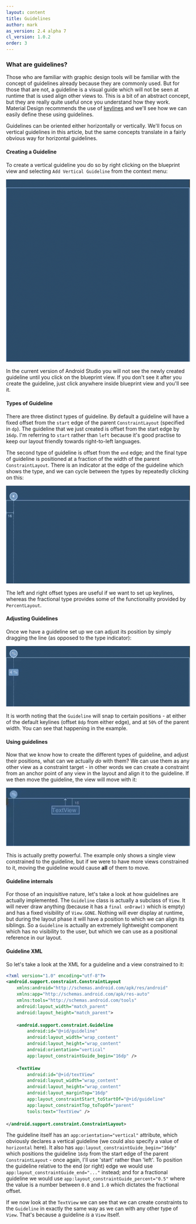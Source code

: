```yaml
---
layout: content
title: Guidelines
author: mark
as_version: 2.4 alpha 7
cl_version: 1.0.2
order: 3
---
```

### What are guidelines?
Those who are familiar with graphic design tools will be familiar with the concept of guidelines already because they are commonly used. But for those that are not, a guideline is a visual guide which will not be seen at runtime that is used align other views to. This is a bit of an abstract concept, but they are really quite useful once you understand how they work. Material Design recommends the use of [keylines](https://material.io/guidelines/layout/metrics-keylines.html#metrics-keylines-keylines-spacing) and we'll see how we can easily define these using guidelines.

Guidelines can be oriented either horizontally or vertically. We'll focus on vertical guidelines in this article, but the same concepts translate in a fairly obvious way for horizontal guidelines.

#### Creating a Guideline
To create a vertical guideline you do so by right clicking on the blueprint view and selecting `Add Vertical Guideline` from the context menu:

![Create Guideline](../assets/images/basics/guideline_create.gif)

In the current version of Android Studio you will not see the newly created guideline until you click on the blueprint view. If you don't see it after you create the guideline, just click anywhere inside blueprint view and you'll see it.

#### Types of Guideline

There are three distinct types of guideline. By default a guideline will have a fixed offset from the `start` edge of the parent `ConstraintLayout` (specified in `dp`). The guideline that we just created is offset from the start edge by `16dp`. I'm referring to `start` rather than `left` because it's good practise to keep our layout friendly towards right-to-left languages. 

The second type of guideline is offset from the `end` edge; and the final type of guideline is positioned at a fraction of the width of the parent `ConstraintLayout`. There is an indicator at the edge of the guideline which shows the type, and we can cycle between the types by repeatedly clicking on this:

![Cycle Guideline Types](../assets/images/basics/guideline_cycle.gif)

The left and right offset types are useful if we want to set up keylines, whereas the fractional type provides some of the functionality provided by `PercentLayout`.

#### Adjusting Guidelines

Once we have a guideline set up we can adjust its position by simply dragging the line (as opposed to the type indicator):

![Position Guideline](../assets/images/basics/guideline_position.gif)

It is worth noting that the `Guideline` will snap to certain positions - at either of the default keylines (offset `8dp` from either edge), and at `50%` of the parent width. You can see that happening in the example.

#### Using guidelines

Now that we know how to create the different types of guideline, and adjust their positions, what can we actually _do_ with them? We can use them as any other view as a constraint target - in other words we can create a constraint from an anchor point of any view in the layout and align it to the guideline. If we then move the guideline, the view will move with it:

![Guideline Constraints](../assets/images/basics/guideline_constraints.gif)

This is actually pretty powerful. The example only shows a single view constrained to the guideline, but if we were to have more views constrained to it, moving the guideline would cause **all** of them to move.

#### Guideline internals
For those of an inquisitive nature, let's take a look at how guidelines are actually implemented. The `Guideline` class is actually a subclass of `View`. It will never draw anything (because it has a `final onDraw()` which is empty) and has a fixed visibility of `View.GONE`. Nothing will ever display at runtime, but during the layout phase it will have a position to which we can align its siblings. So a `Guideline` is actually an extremely lightweight component which has no visibility to the user, but which we can use as a positional reference in our layout.

#### Guideline XML

So let's take a look at the XML for a guideline and a view constrained to it:

```xml
<?xml version="1.0" encoding="utf-8"?>
<android.support.constraint.ConstraintLayout
    xmlns:android="http://schemas.android.com/apk/res/android"
    xmlns:app="http://schemas.android.com/apk/res-auto"
    xmlns:tools="http://schemas.android.com/tools"
    android:layout_width="match_parent"
    android:layout_height="match_parent">

    <android.support.constraint.Guideline
        android:id="@+id/guideline"
        android:layout_width="wrap_content"
        android:layout_height="wrap_content"
        android:orientation="vertical"
        app:layout_constraintGuide_begin="16dp" />

    <TextView
        android:id="@+id/textView"
        android:layout_width="wrap_content"
        android:layout_height="wrap_content"
        android:layout_marginTop="16dp"
        app:layout_constraintStart_toStartOf="@+id/guideline"
        app:layout_constraintTop_toTopOf="parent"
        tools:text="TextView" />

</android.support.constraint.ConstraintLayout>
```

The guideline itself has an `app:orientation="vertical"` attribute, which obviously declares a vertical guideline (we could also specify a value of `horizontal` here). It also has `app:layout_constraintGuide_begin="16dp"` which positions the guideline `16dp` from the start edge of the parent `ConstraintLayout` - once again, I'll use 'start' rather than 'left'. To position the guideline relative to the end (or right) edge we would use `app:layout_constraintGuide_end="..."` instead; and for a fractional guideline we would use `app:layout_constraintGuide_percent="0.5"` where the value is a number between `0.0` and `1.0` which dictates the fractional offset.

If we now look at the `TextView` we can see that we can create constraints to the `Guideline` in exactly the same way as we can with any other type of `View`. That's because a guideline _is_ a `View` itself.

